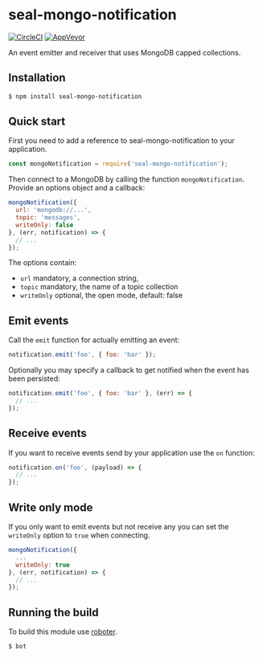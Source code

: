 # seal-mongo-notification

[![CircleCI](https://circleci.com/gh/sealsystems/seal-mongo-notification.svg?style=svg)](https://circleci.com/gh/sealsystems/seal-mongo-notification)
[![AppVeyor](https://ci.appveyor.com/api/projects/status/y05s6mdfll6thx0f?svg=true)](https://ci.appveyor.com/project/Plossys/seal-mongo-notification)

An event emitter and receiver that uses MongoDB capped collections.

## Installation

```bash
$ npm install seal-mongo-notification
```

## Quick start

First you need to add a reference to seal-mongo-notification to your application.

```javascript
const mongoNotification = require('seal-mongo-notification');
```

Then connect to a MongoDB by calling the function `mongoNotification`. Provide an options object and a callback:

```javascript
mongoNotification({
  url: 'mongodb://...',
  topic: 'messages',
  writeOnly: false
}, (err, notification) => {
  // ...
});
```

The options contain:
- `url` mandatory, a connection string,
- `topic` mandatory, the name of a topic collection
- `writeOnly` optional, the open mode, default: false

## Emit events

Call the `emit` function for actually emitting an event:

```javascript
notification.emit('foo', { foo: 'bar' });
```

Optionally you may specify a callback to get notified when the event has been persisted:

```javascript
notification.emit('foo', { foo: 'bar' }, (err) => {
  // ...
});
```

## Receive events

If you want to receive events send by your application use the `on` function:

```javascript
notification.on('foo', (payload) => {
  // ...
});
```

## Write only mode

If you only want to emit events but not receive any you can set the `writeOnly` option to `true` when connecting.

```javascript
mongoNotification({
  ...
  writeOnly: true
}, (err, notification) => {
  // ...
});
```

## Running the build

To build this module use [roboter](https://www.npmjs.com/package/roboter).

```bash
$ bot
```
